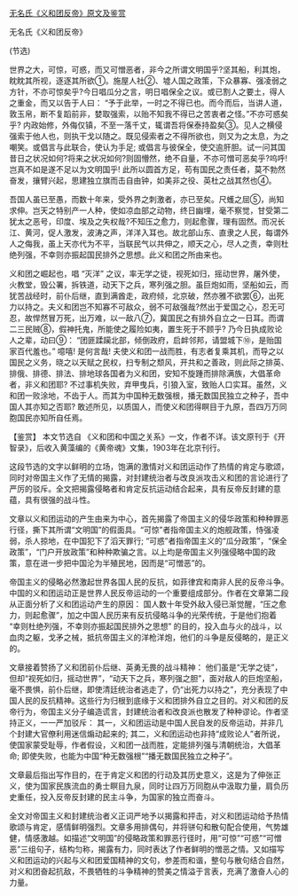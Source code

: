[无名氏《义和团反帝》原文及鉴赏](https://www.vrrw.net/wx/10382.html)

无名氏《义和团反帝》

(节选)

世界之大，可惊，可惑，而又可憎恶者，非今之所谓文明国乎?坚其船，利其炮，眈眈其所视，逐逐其所欲①。施屋人社②、墟人国之政策，下众暴寡、强凌弱之方针，不亦可惊矣乎?今日唱瓜分之言，明日唱保全之议。或已割人之要土，得人之重金，而又以告于人曰： “予于此举，一时之不得已也。而今而后，当讲人道，敦玉帛，断不复蹈前非，婪取强索，以贻不知我不得已之苦衷者之怪。”不亦可惑矣乎? 内政始修，外侮仅镇，不至一落千丈，辄谓吾将保泰持盈矣③。见人之横侵强索于他人也，则执干戈以随之。既见侵索者之不得所欲也，则又为之太息，为之嘲笑。或倡言与此联合，使认为手足; 或倡言与彼保全，使交逾肝胆。试一问其国昔日之状况如何?将来之状况如何?则固懵然，绝不自量，不亦可憎可恶矣乎?呜呼! 岂真不如是遂不足以为文明国乎! 此所以圆首方足，苟有国民之责任者，莫不勃然奋发，攘臂兴起，思建独立旗而击自由钟，如美非之役、英杜之战其然也④。

吾国人虽已至愚，而数十年来，受外界之刺激者，亦已至矣。尺蠖之屈⑤，尚知求伸。岂天之特别产一人种，使如凉血部之动物，终日幽埋，毫不察觉，甘受第二犹太之恶号，印度、埃及之失权哉?不知压之愈力，则起愈骤，理有固然。而况长江、黄河，促人激发，波涛之声，洋洋入耳也。故北部山东、直隶之人民，每谓外人之侮我，虽上天亦代为不平，当联民气以共伸之，顺天之心，尽人之责，幸则杜绝列强，不幸则亦振起国民排外之思想。此义和团之所由来也。

义和团之崛起也，唱 “灭洋” 之议，率无学之徒，视死如归，摇动世界，屠外使，火教堂，毁公署，拆铁道，动天下之兵，寒列强之胆。虽巨炮如雨，坚船如云，而犹苦战经时，前仆后继，直到满酋走，政府倾，北京破，然亦雅不欲罢⑥，出死力以持之。夫义和团岂不知寡不可敌众，弱不可敌强哉?然出于爱国之心，忍无可忍，故悍然冒万死，出万难，以一敌八⑦，冀国民之有排外自立之一日耳。而谓二三民贼⑧，假神托鬼，所能使之履险如夷，置生死于不顾乎? 乃今日执成败论人之辈，动曰⑨： “团匪蹂躏北部，倾倒政府，启衅邻邦，请盟城下⑩，是贻国家百代羞也。” 噫嘻! 是何言哉! 夫使义和团一战而胜，有志者复乘其机，而导之以国民之义务，晓之以天赋之民权，扫专制之颓风，开共和之善政，则此际之排英、排俄、排德、排法、排地球各国者为义和团，安知不旋踵而排除满族，大倡革命者，非义和团耶? 不过事机失败，弃甲曳兵，引狼入室，致贻人口实耳。虽然，义和团一败涂地，不齿于人。而其为中国种无数强根，播无数国民独立之种子，吾中国人其亦知之否耶? 敢述所见，以质国人，而使义和团得瞑目于九原，吾四万万同胞国民亦知所自任焉。



【鉴赏】 本文节选自 《义和团和中国之关系》一文，作者不详。该文原刊于《开智录》，后收入黄藻编的《黄帝魂》文集，1903年在北京刊行。

这段节选的文字以鲜明的立场，饱满的激情对义和团运动作了热情的肯定与歌颂，同时对帝国主义作了无情的揭露，对封建统治者与改良派攻击义和团的言论进行了严厉的驳斥。全文把揭露侵略者和肯定反抗运动结合起来，具有反帝反封建的意蕴，具有很强的战斗性。

文章以义和团运动的产生由来为中心，首先揭露了帝国主义的侵华政策和种种罪恶行径，撕下其所谓“文明国”的假面具。“可惊”者指帝国主义的炮舰政策，恃强凌弱，杀人掠地，在中国犯下了滔天罪行; “可惑”者指帝国主义的“瓜分政策”，“保全政策”，“门户开放政策”和种种欺骗之言。以上均是帝国主义列强侵略中国的政策，意在进一步把中国沦为半殖民地，因而是“可憎恶”的。

帝国主义的侵略必然激起世界各国人民的反抗，如菲律宾和南非人民的反帝斗争。中国的义和团运动正是世界人民反帝运动的一个重要组成部分。作者在文章第二段从正面分析了义和团运动产生的原因： 国人数十年受外敌入侵已渐觉醒，“压之愈力，则起愈骤”，加之中国人民历来有反抗侵略斗争的光荣传统，于是他们抱着 “幸则杜绝列强，不幸则亦振起国民排外之思想” 的目的，投入血与火的战斗，以血肉之躯，戈矛之械，抵抗帝国主义的洋枪洋炮，他们的斗争是反侵略的，是正义的。

文章接着赞扬了义和团前仆后继、英勇无畏的战斗精神： 他们虽是“无学之徒”，但却“视死如归，摇动世界”，“动天下之兵，寒列强之胆”，面对敌人的巨炮坚船，毫不畏惧，前仆后继，即使清廷统治者逃走了，仍“出死力以持之”，充分表现了中国人民的反抗精神。这些行为归根到底缘于义和团排外自立之目的。对义和团的反帝行为，帝国主义分子编造谎言，封建统治者和改良派也散发了种种谬论。作者坚持正义，一一严加驳斥： 其一，义和团运动是中国人民自发的反帝运动，并非几个封建大官僚利用迷信煽动起来的; 其二，义和团运动也非持“成败论人”者所说，使国家蒙受耻辱，作者假设，义和团一战而胜，定能排列强与清朝统治，大倡革命; 即使失败，也能为中国“种无数强根”“播无数国民独立之种子”。

文章最后指出写作目的，在于肯定义和团的行动及其历史意义，这是为了伸张正义，使为国家民族流血的勇士瞑目九泉，同时让四万万同胞从中汲取力量，肩负历史重任，投入反帝反封建的民主斗争，为国家的独立而奋斗。

全文对帝国主义和封建统治者义正词严地予以揭露和抨击，对义和团运动给予热情歌颂与肯定，感情鲜明强烈。文章多用排偶句，并将骈句和散句配合使用，气势雄健，情感激越。如描述“文明国”的侵略政策和罪恶行径时，用“可惊”“可惑”“可憎恶”三组句子，结构匀称，揭露有力，同时表达了作者鲜明的憎恶之情。又如描写义和团运动的兴起与义和团爱国精神的文句，参差而和谐，整句与散句结合自然，对义和团奋起抗敌，不畏牺牲的斗争精神的赞美之情溢于言表，充满了激奋人心的力量。

